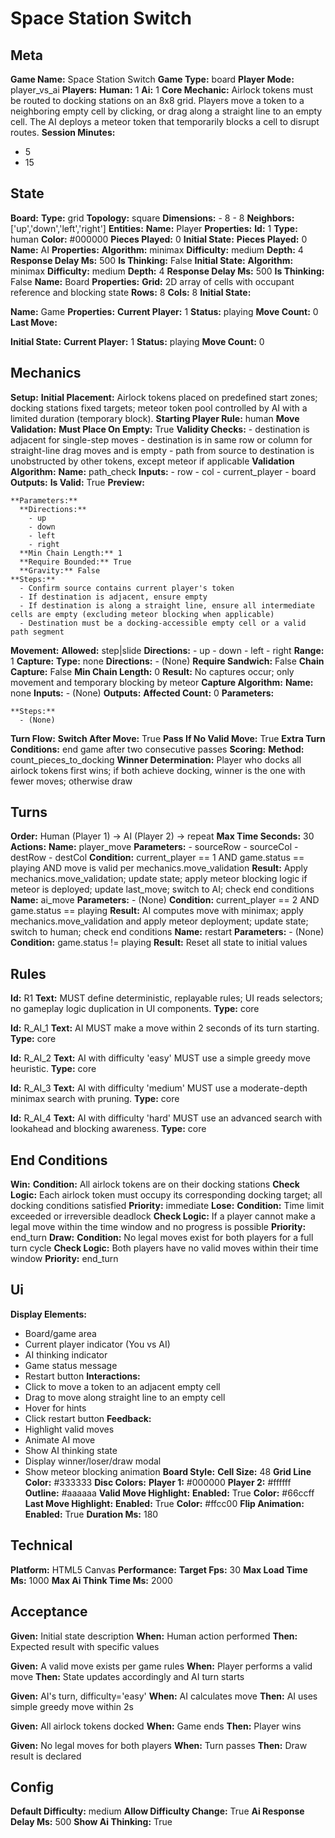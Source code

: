 # Space Station Switch

## Meta

**Game Name:** Space Station Switch
**Game Type:** board
**Player Mode:** player_vs_ai
**Players:**
  **Human:** 1
  **Ai:** 1
**Core Mechanic:** Airlock tokens must be routed to docking stations on an 8x8 grid. Players move a token to a neighboring empty cell by clicking, or drag along a straight line to an empty cell. The AI deploys a meteor token that temporarily blocks a cell to disrupt routes.
**Session Minutes:**
  - 5
  - 15

## State

**Board:**
  **Type:** grid
  **Topology:** square
  **Dimensions:**
    - 8
    - 8
  **Neighbors:** ['up','down','left','right']
**Entities:**
  **Name:** Player
  **Properties:**
    **Id:** 1
    **Type:** human
    **Color:** #000000
    **Pieces Played:** 0
  **Initial State:**
    **Pieces Played:** 0
  **Name:** AI
  **Properties:**
    **Algorithm:** minimax
    **Difficulty:** medium
    **Depth:** 4
    **Response Delay Ms:** 500
    **Is Thinking:** False
  **Initial State:**
    **Algorithm:** minimax
    **Difficulty:** medium
    **Depth:** 4
    **Response Delay Ms:** 500
    **Is Thinking:** False
  **Name:** Board
  **Properties:**
    **Grid:** 2D array of cells with occupant reference and blocking state
    **Rows:** 8
    **Cols:** 8
  **Initial State:**

  **Name:** Game
  **Properties:**
    **Current Player:** 1
    **Status:** playing
    **Move Count:** 0
    **Last Move:**

  **Initial State:**
    **Current Player:** 1
    **Status:** playing
    **Move Count:** 0

## Mechanics

**Setup:**
  **Initial Placement:** Airlock tokens placed on predefined start zones; docking stations fixed targets; meteor token pool controlled by AI with a limited duration (temporary block).
  **Starting Player Rule:** human
**Move Validation:**
  **Must Place On Empty:** True
  **Validity Checks:**
    - destination is adjacent for single-step moves
    - destination is in same row or column for straight-line drag moves and is empty
    - path from source to destination is unobstructed by other tokens, except meteor if applicable
  **Validation Algorithm:**
    **Name:** path_check
    **Inputs:**
      - row
      - col
      - current_player
      - board
    **Outputs:**
      **Is Valid:** True
      **Preview:**

    **Parameters:**
      **Directions:**
        - up
        - down
        - left
        - right
      **Min Chain Length:** 1
      **Require Bounded:** True
      **Gravity:** False
    **Steps:**
      - Confirm source contains current player's token
      - If destination is adjacent, ensure empty
      - If destination is along a straight line, ensure all intermediate cells are empty (excluding meteor blocking when applicable)
      - Destination must be a docking-accessible empty cell or a valid path segment
**Movement:**
  **Allowed:** step|slide
  **Directions:**
    - up
    - down
    - left
    - right
  **Range:** 1
**Capture:**
  **Type:** none
  **Directions:**
    - (None)
  **Require Sandwich:** False
  **Chain Capture:** False
  **Min Chain Length:** 0
  **Result:** No captures occur; only movement and temporary blocking by meteor
  **Capture Algorithm:**
    **Name:** none
    **Inputs:**
      - (None)
    **Outputs:**
      **Affected Count:** 0
    **Parameters:**

    **Steps:**
      - (None)
**Turn Flow:**
  **Switch After Move:** True
  **Pass If No Valid Move:** True
  **Extra Turn Conditions:** end game after two consecutive passes
**Scoring:**
  **Method:** count_pieces_to_docking
  **Winner Determination:** Player who docks all airlock tokens first wins; if both achieve docking, winner is the one with fewer moves; otherwise draw

## Turns

**Order:** Human (Player 1) → AI (Player 2) → repeat
**Max Time Seconds:** 30
**Actions:**
  **Name:** player_move
  **Parameters:**
    - sourceRow
    - sourceCol
    - destRow
    - destCol
  **Condition:** current_player == 1 AND game.status == playing AND move is valid per mechanics.move_validation
  **Result:** Apply mechanics.move_validation; update state; apply meteor blocking logic if meteor is deployed; update last_move; switch to AI; check end conditions
  **Name:** ai_move
  **Parameters:**
    - (None)
  **Condition:** current_player == 2 AND game.status == playing
  **Result:** AI computes move with minimax; apply mechanics.move_validation and apply meteor deployment; update state; switch to human; check end conditions
  **Name:** restart
  **Parameters:**
    - (None)
  **Condition:** game.status != playing
  **Result:** Reset all state to initial values

## Rules


**Id:** R1
**Text:** MUST define deterministic, replayable rules; UI reads selectors; no gameplay logic duplication in UI components.
**Type:** core


**Id:** R_AI_1
**Text:** AI MUST make a move within 2 seconds of its turn starting.
**Type:** core


**Id:** R_AI_2
**Text:** AI with difficulty 'easy' MUST use a simple greedy move heuristic.
**Type:** core


**Id:** R_AI_3
**Text:** AI with difficulty 'medium' MUST use a moderate-depth minimax search with pruning.
**Type:** core


**Id:** R_AI_4
**Text:** AI with difficulty 'hard' MUST use an advanced search with lookahead and blocking awareness.
**Type:** core


## End Conditions

**Win:**
  **Condition:** All airlock tokens are on their docking stations
  **Check Logic:** Each airlock token must occupy its corresponding docking target; all docking conditions satisfied
  **Priority:** immediate
**Lose:**
  **Condition:** Time limit exceeded or irreversible deadlock
  **Check Logic:** If a player cannot make a legal move within the time window and no progress is possible
  **Priority:** end_turn
**Draw:**
  **Condition:** No legal moves exist for both players for a full turn cycle
  **Check Logic:** Both players have no valid moves within their time window
  **Priority:** end_turn

## Ui

**Display Elements:**
  - Board/game area
  - Current player indicator (You vs AI)
  - AI thinking indicator
  - Game status message
  - Restart button
**Interactions:**
  - Click to move a token to an adjacent empty cell
  - Drag to move along straight line to an empty cell
  - Hover for hints
  - Click restart button
**Feedback:**
  - Highlight valid moves
  - Animate AI move
  - Show AI thinking state
  - Display winner/loser/draw modal
  - Show meteor blocking animation
**Board Style:**
  **Cell Size:** 48
  **Grid Line Color:** #333333
  **Disc Colors:**
    **Player 1:** #000000
    **Player 2:** #ffffff
    **Outline:** #aaaaaa
  **Valid Move Highlight:**
    **Enabled:** True
    **Color:** #66ccff
  **Last Move Highlight:**
    **Enabled:** True
    **Color:** #ffcc00
  **Flip Animation:**
    **Enabled:** True
    **Duration Ms:** 180

## Technical

**Platform:** HTML5 Canvas
**Performance:**
  **Target Fps:** 30
  **Max Load Time Ms:** 1000
  **Max Ai Think Time Ms:** 2000

## Acceptance


**Given:** Initial state description
**When:** Human action performed
**Then:** Expected result with specific values


**Given:** A valid move exists per game rules
**When:** Player performs a valid move
**Then:** State updates accordingly and AI turn starts


**Given:** AI's turn, difficulty='easy'
**When:** AI calculates move
**Then:** AI uses simple greedy move within 2s


**Given:** All airlock tokens docked
**When:** Game ends
**Then:** Player wins


**Given:** No legal moves for both players
**When:** Turn passes
**Then:** Draw result is declared


## Config

**Default Difficulty:** medium
**Allow Difficulty Change:** True
**Ai Response Delay Ms:** 500
**Show Ai Thinking:** True